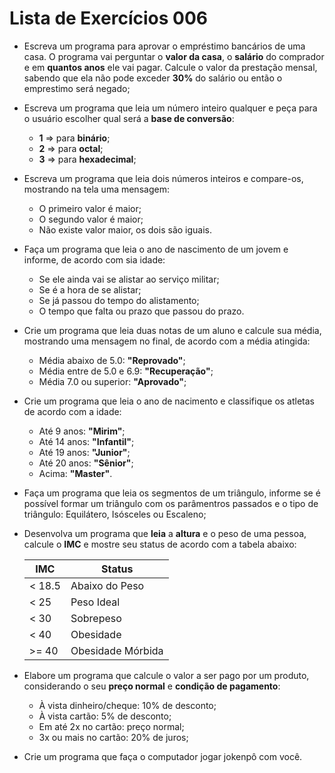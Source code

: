 # Lista de Exercícios 006
- Escreva um programa para aprovar o empréstimo bancários de uma casa. O programa vai perguntar o **valor da casa**, o **salário** do comprador e em **quantos anos** ele vai pagar. Calcule o valor da prestação mensal, sabendo que ela não pode exceder **30%** do salário ou então o emprestimo será negado;
- Escreva um programa que leia um número inteiro qualquer e peça para o usuário escolher qual será a **base de conversão**:
    - **1** => para **binário**;
    - **2** => para **octal**;
    - **3** => para **hexadecimal**;
- Escreva um programa que leia dois números inteiros e compare-os, mostrando na tela uma mensagem:
    - O primeiro valor é maior;
    - O segundo valor é maior;
    - Não existe valor maior, os dois são iguais.
- Faça um programa que leia o ano de nascimento de um jovem e informe, de acordo com sia idade:
    - Se ele ainda vai se alistar ao serviço militar;
    - Se é a hora de se alistar;
    - Se já passou do tempo do alistamento;
    - O tempo que falta ou prazo que passou do prazo.
- Crie um programa que leia duas notas de um aluno e calcule sua média, mostrando uma mensagem no final, de acordo com a média atingida:
    - Média abaixo de 5.0: **"Reprovado"**;
    - Média entre de 5.0 e 6.9: **"Recuperação"**;
    - Média 7.0 ou superior: **"Aprovado"**;
- Crie um programa que leia o ano de nacimento e classifique os atletas de acordo com a idade:
    - Até 9 anos: **"Mirim"**;
    - Até 14 anos: **"Infantil"**;
    - Até 19 anos: **"Junior"**;
    - Até 20 anos: **"Sênior"**;
    - Acima: **"Master"**.
- Faça um programa que leia os segmentos de um triângulo, informe se é possível formar um triângulo com os parâmentros passados e o tipo de triângulo: Equilátero, Isósceles ou Escaleno;
- Desenvolva um programa que **leia** a **altura** e o peso de uma pessoa, calcule o **IMC** e mostre seu status de acordo com a tabela abaixo:

    IMC | Status
    ----|-------
    < 18.5 | Abaixo do Peso
    < 25 | Peso Ideal
    < 30 | Sobrepeso
    < 40 | Obesidade
    >= 40 | Obesidade Mórbida

- Elabore um programa que calcule o valor a ser pago por um produto, considerando o seu **preço normal** e **condição de pagamento**:
    - À vista dinheiro/cheque: 10% de desconto;
    - À vista cartão: 5% de desconto;
    - Em até 2x no cartão: preço normal;
    - 3x ou mais no cartão: 20% de juros;
- Crie um programa que faça o computador jogar jokenpô com você.